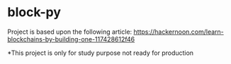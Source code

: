 # block-py

Project is based upon the following article:
  https://hackernoon.com/learn-blockchains-by-building-one-117428612f46
  
*This project is only for study purpose not ready for production
